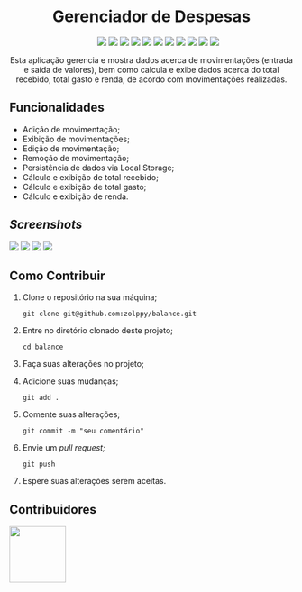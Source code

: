 <div align="center">
  <h1>Gerenciador de Despesas</h1>
  <ul>
    <img src="https://img.shields.io/badge/REACT-18.3.1-purple" />
    <img src="https://img.shields.io/badge/REACT ICONS-5.3.0-blue" />
    <img src="https://img.shields.io/badge/FRAMER MOTION-11.11.8-indigo" />
    <img src="https://img.shields.io/badge/TAILWIND CSS-3.4.13-red" />
    <img src="https://img.shields.io/badge/TYPESCRIPT-5.5.4-orange" />
    <img src="https://img.shields.io/badge/AUTOPREFIXER-10.4.20-cyan" />
    <img src="https://img.shields.io/badge/ESLINT-9.11.1-emerald" />
    <img src="https://img.shields.io/badge/POSTCSS-8.4.47-magenta" />
    <img src="https://img.shields.io/badge/VITE-5.4.8-pink" />
    <img src="https://img.shields.io/badge/STATUS-DEVELOPMENT-green" />
    <img src="https://img.shields.io/badge/LICENSE-MIT-yellow" />
  </ul>
  <p>Esta aplicação gerencia e mostra dados acerca de movimentações (entrada e saída de valores), bem como calcula e exibe dados acerca do total recebido, total gasto e renda, de acordo com movimentações realizadas.</p>
</div>

<h2>Funcionalidades</h2>
<ul>
  <li>Adição de movimentação;</li>
  <li>Exibição de movimentações;</li>
  <li>Edição de movimentação;</li>
  <li>Remoção de movimentação;</li>
  <li>Persistência de dados via Local Storage;</li>
  <li>Cálculo e exibição de total recebido;</li>
  <li>Cálculo e exibição de total gasto;</li>
  <li>Cálculo e exibição de renda.</li>
</ul>

<h2><em>Screenshots</em></h2>
<img src="https://github.com/user-attachments/assets/864d718b-ea7a-4d7d-b0b4-0965030ecbcf" />
<img src="https://github.com/user-attachments/assets/cd0efec1-7e66-4333-a53b-5c5ec01de063" />
<img src="https://github.com/user-attachments/assets/ae55762b-df22-4ad1-b268-a23cfd23f886" />
<img src="https://github.com/user-attachments/assets/8c5d602e-9f67-4189-b91c-662c84d00177" />

<h2>Como Contribuir</h2>
<ol>
  <li>
    <p>Clone o repositório na sua máquina;</p>
    <pre><code>git clone git@github.com:zolppy/balance.git</code></pre>
  </li>
  <li>
    <p>Entre no diretório clonado deste projeto;</p>
    <pre><code>cd balance</code></pre>
  </li>
  <li>
    <p>Faça suas alterações no projeto;</p>
  </li>
  <li>
    <p>Adicione suas mudanças;</p>
    <pre><code>git add .</code></pre>
  </li>
  <li>
    <p>Comente suas alterações;</p>
    <pre><code>git commit -m "seu comentário"</code></pre>
  </li>
  <li>
    <p>Envie um <em>pull request;</em></p>
    <pre><code>git push</code></pre>
  </li>
  <li>
    <p>Espere suas alterações serem aceitas.</p>
  </li>
</ol>

<h2>Contribuidores</h3>
<a href="https://github.com/zolppy">
 <img loading="lazy" src="https://avatars.githubusercontent.com/u/94535032?v=4" width=100 />
</a>
